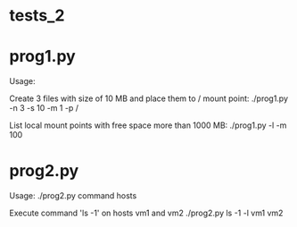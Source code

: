 # tests_2

# prog1.py 
Usage:

Create 3 files with size of 10 MB and place them to / mount point:
./prog1.py -n 3 -s 10 -m 1 -p /

List local mount points with free space more than 1000 MB:
./prog1.py -l -m 100

# prog2.py

Usage:
./prog2.py command hosts

Execute command 'ls -1' on hosts vm1 and vm2
./prog2.py ls -1 -l vm1 vm2
